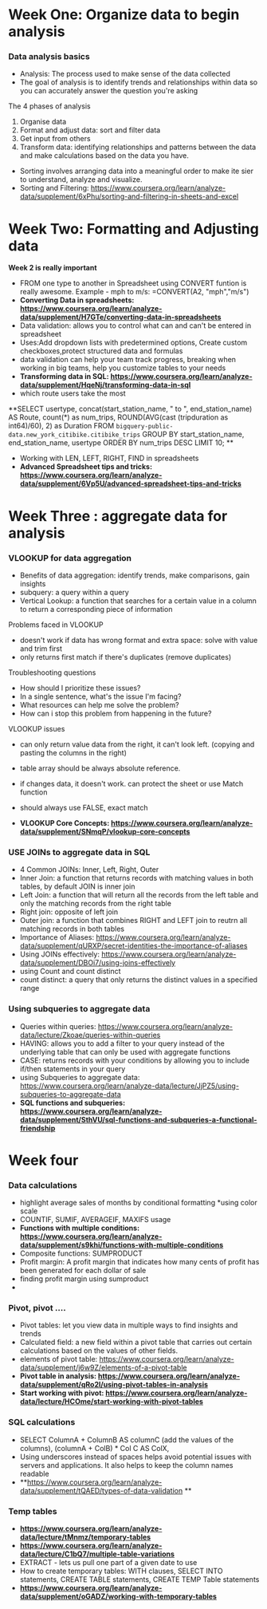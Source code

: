 # Week One: Organize data to begin analysis
### Data analysis basics
- Analysis: The process used to make sense of the data collected
- The goal of analysis is to identify trends and relationships within data so you can accurately answer the question you're asking

The 4 phases of analysis
1. Organise data
2. Format and adjust data: sort and filter data
3. Get input from others
4. Transform data: identifying relationships and patterns between the data and make calculations based on the data you have.


- Sorting involves arranging data into a meaningful order to make ite sier to understand, analyze and visualize.
- Sorting and Filtering: https://www.coursera.org/learn/analyze-data/supplement/6xPhu/sorting-and-filtering-in-sheets-and-excel

# Week Two: Formatting and Adjusting data
**Week 2 is really important**
- FROM one type to another in Spreadsheet using CONVERT funtion is really awesome. Example -  mph to m/s: =CONVERT(A2, "mph","m/s")
- **Converting Data in spreadsheets: https://www.coursera.org/learn/analyze-data/supplement/H7GTe/converting-data-in-spreadsheets**
- Data validation: allows you to control what can and can't be entered in spreadsheet
- Uses:Add dropdown lists with predetermined options, Create custom checkboxes,protect structured data and formulas 
- data validation can help your team track progress, breaking when working in big teams, help you customize tables to your needs
- **Transforming data in SQL: https://www.coursera.org/learn/analyze-data/supplement/HqeNj/transforming-data-in-sql**
- which route users take the most

**SELECT
    usertype,
    concat(start_station_name, " to ", end_station_name) AS Route,
    count(*) as num_trips,
    ROUND(AVG(cast (tripduration as int64)/60), 2) as Duration
FROM `bigquery-public-data.new_york_citibike.citibike_trips` 
GROUP BY 
    start_station_name, end_station_name, usertype
ORDER BY 
    num_trips DESC 
LIMIT 10; 
**

- Working with LEN, LEFT, RIGHT, FIND in spreadsheets
- **Advanced Spreadsheet tips and tricks: https://www.coursera.org/learn/analyze-data/supplement/6Vp5U/advanced-spreadsheet-tips-and-tricks**

# Week Three : aggregate data for analysis
### VLOOKUP for data aggregation
- Benefits of data aggregation: identify trends, make comparisons, gain insights
- subquery: a query within a query
- Vertical Lookup: a function that searches for a certain value in a column to return a corresponding piece of information

Problems faced in VLOOKUP
- doesn't work if data has wrong format and extra space: solve with value and trim first
- only returns first match if there's duplicates (remove duplicates)

Troubleshooting questions
- How should I prioritize these issues?
- In a single sentence, what's the issue I'm facing?
- What resources can help me solve the problem?
- How can i stop this problem from happening in the future?

VLOOKUP issues
- can only return value data from the right, it can't look left. (copying and pasting the columns in the right)
- table array should be always absolute reference.
- if changes data, it doesn't work. can protect the sheet or use Match function
- should always use FALSE, exact match

- **VLOOKUP Core Concepts: https://www.coursera.org/learn/analyze-data/supplement/SNmqP/vlookup-core-concepts**
### USE JOINs to aggregate data in SQL
- 4 Common JOINs: Inner, Left, Right, Outer
- Inner Join: a function that returns records with matching values in both tables, by default JOIN is inner join
- Left Join: a function that will return all the records from the left table and only the matching records from the right table
- Right join: opposite of left join
- Outer join: a function that combines RIGHT and LEFT join to reutrn all matching records in both tables
- Importance of Aliases: https://www.coursera.org/learn/analyze-data/supplement/qURXP/secret-identities-the-importance-of-aliases
- Using JOINs effectively: https://www.coursera.org/learn/analyze-data/supplement/DBOi7/using-joins-effectively
- using Count and count distinct
- count distinct: a query that only returns the distinct values in a specified range


### Using subqueries to aggregate data
- Queries within queries: https://www.coursera.org/learn/analyze-data/lecture/Zkoae/queries-within-queries
- HAVING: allows you to add a filter to your query instead of the underlying table that can only be used with aggregate functions
- CASE: returns records with your conditions by allowing you to include if/then statements in your query
- using Subqueries to aggregate data: https://www.coursera.org/learn/analyze-data/lecture/JjPZ5/using-subqueries-to-aggregate-data
- **SQL functions and subqueries: https://www.coursera.org/learn/analyze-data/supplement/SthVU/sql-functions-and-subqueries-a-functional-friendship**

# Week four
### Data calculations
- highlight average sales of months by conditional formatting *using color scale
- COUNTIF, SUMIF, AVERAGEIF, MAXIFS usage
- **Functions with multiple conditions: https://www.coursera.org/learn/analyze-data/supplement/s9khi/functions-with-multiple-conditions**
- Composite functions: SUMPRODUCT
- Profit margin: A profit margin that indicates how many cents of profit has been generated for each dollar of sale
- finding profit margin using sumproduct
- 
### Pivot, pivot ....
- Pivot tables: let you view data in multiple ways to find insights and trends
- Calculated field: a new field within a pivot table that carries out certain calculations based on the values of other fields.
- elements of pivot table: https://www.coursera.org/learn/analyze-data/supplement/j6w9Z/elements-of-a-pivot-table
- **Pivot table in analysis: https://www.coursera.org/learn/analyze-data/supplement/qRo2l/using-pivot-tables-in-analysis**
- **Start working with pivot: https://www.coursera.org/learn/analyze-data/lecture/HCOme/start-working-with-pivot-tables**

### SQL calculations
- SELECT ColumnA + ColumnB AS columnC (add the values of the columns), (columnA + ColB) * Col C AS ColX, 
- Using underscores instead of spaces helps avoid potential issues with servers and applications. It also helps to keep the column names readable
- **https://www.coursera.org/learn/analyze-data/supplement/tQAED/types-of-data-validation **
### Temp tables
- **https://www.coursera.org/learn/analyze-data/lecture/tMnmz/temporary-tables**
- **https://www.coursera.org/learn/analyze-data/lecture/C1bQ7/multiple-table-variations**
- EXTRACT - lets us pull one part of a given date to use
- How to create temporary tables: WITH clauses, SELECT INTO statements, CREATE TABLE statements, CREATE TEMP Table statements
- **https://www.coursera.org/learn/analyze-data/supplement/oGADZ/working-with-temporary-tables**

